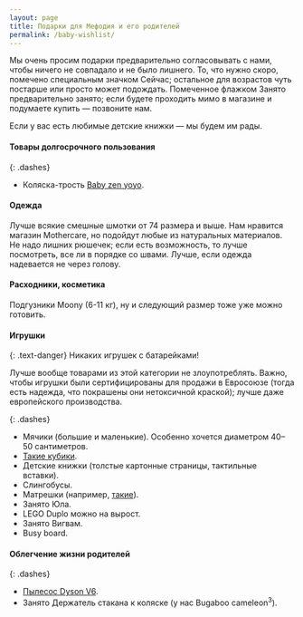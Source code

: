```yaml
---
layout: page
title: Подарки для Мефодия и его родителей
permalink: /baby-wishlist/
---
```


Мы очень просим подарки предварительно согласовывать с нами, чтобы ничего не совпадало и не было лишнего. То, что нужно скоро, помечено специальным значком <nobr><span class="label label-danger">Сейчас</span>;</nobr> остальное для возрастов чуть постарше или просто может подождать. Помеченное флажком <span class="label label-warning">Занято</span> предварительно занято; если будете проходить мимо в магазине и подумаете купить — позвоните нам.

Если у вас есть любимые детские книжки — мы будем им рады.

#### Товары долгосрочного пользования

{: .dashes}
- Коляска-трость [Baby zen yoyo](https://market.yandex.ru/product/8528976?hid=90796&suggest=1&suggest_type=model).

#### Одежда

Лучше всякие смешные шмотки от 74 размера и выше. Нам нравится магазин Mothercare, но подойдут любые из натуральных материалов. Не надо лишних рюшечек; если есть возможность, то лучше посмотреть, все ли в порядке со швами. Лучше, если одежда надевается не через голову.

#### Расходники, косметика

Подгузники Moony (6-11 кг), ну и следующий размер тоже уже можно готовить.

#### Игрушки

{: .text-danger}
Никаких игрушек с батарейками!

Лучше вообще товарами из этой категории не злоупотреблять. Важно, чтобы игрушки были сертифицированы для продажи в Евросоюзе (тогда есть надежда, что покрашены они нетоксичной краской); лучше даже европейского производства.

{: .dashes}
- Мячики (большие и маленькие). Особенно хочется диаметром 40–50 сантиметров.
- [Такие кубики](http://mag.gorod-igrushek.ru/igrushki-dlya-samykh-malenkikh/2318-nr-derevjannyh-blokov.html).
- Детские книжки (толстые картонные страницы, тактильные вставки).
- Слингобусы.
- Матрешки (например, [такие](https://www.ozon.ru/context/detail/id/137895279/)).
- <span class="label label-warning">Занято</span> Юла.
- LEGO Duplo можно на вырост.
- <span class="label label-warning">Занято</span> Вигвам.
- Busy board.


#### Облегчение жизни родителей

{: .dashes}
- [Пылесос Dyson V6](https://market.yandex.ru/product/12575553?hid=90564&show-uid=64429309347539843570001).
- <span class="label label-warning">Занято</span> Держатель стакана к коляске (у нас Bugaboo cameleon<sup>3</sup>).
